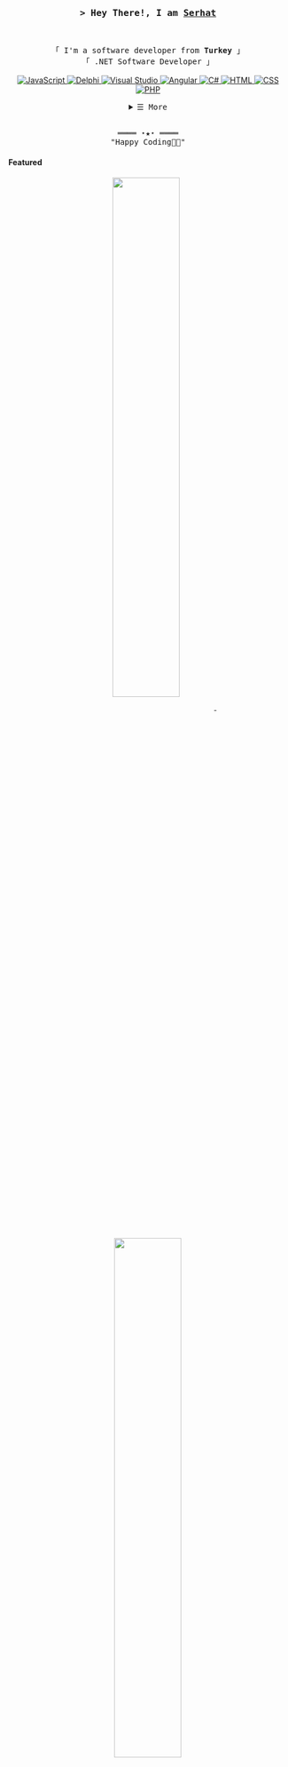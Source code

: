 <!-- https://github.com/saidserhatsu/ -->
<!-- April 15, 2021 -->
<!-- LEAVE A STAR, IF YOU LIKE IT ! -->



<!-- Title -->
<h3 align="center">
        <samp>&gt; Hey There!, I am
                <b><a target="_blank" href="https://shahriarshafin.github.io/">Serhat</a></b>
        </samp>
</h3>
<br>

<p align="center">
        <!-- Intro -->
        <samp>
                「 I'm a software developer from <b>Turkey</b> 」
                <br>
                「 .NET Software Developer</b> 」
                <br>
                <br>
        </samp>
        <!-- Technologies -->
        <!-- JavaScript -->
        <a href="https://github.com/saidserhatsu?tab=repositories" target="_blank"><img alt="JavaScript"
                        src="https://img.shields.io/badge/-JavaScript-F7DF1E?style=flat-square&logo=JavaScript&logoColor=white">
        </a>
        <!-- Delphi -->
        <a href="https://github.com/saidserhatsu?tab=repositories" target="_blank"><img alt="Delphi"
                        src="https://img.shields.io/badge/-Delphi%20-FF0000?style=flat-square&logo=Delphi&logoColor=White">
        </a>
        <!-- Visual Studio -->
        <a href="https://github.com/saidserhatsu?tab=repositories" target="_blank"><img alt="Visual Studio"
                        src="https://img.shields.io/badge/-VisualStudio%20-5C2D91?style=flat-square&logo=Visual%20Studio&logoColor=White">
        </a>
        <!-- Angular -->
        <a href="https://github.com/saidserhatsu?tab=repositories" target="_blank"><img alt="Angular"
                        src="https://img.shields.io/badge/-Angular-FF0000?style=flat-square&logo=ANgular&logoColor=Red">
        </a>
       <!--C#-->
      <a href="https://github.com/saidserhatsu?tab=repositories" target="_blank">
      <img alt="C#" src="https://img.shields.io/badge/-C%23-239120?style=flat-square&logo=c-sharp&logoColor=white&color=68217A">
      </a>
      <!--HTML-->
      <a href="https://github.com/saidserhatsu?tab=repositories" target="_blank">
      <img alt="HTML" src="https://img.shields.io/badge/-HTML-E34F26?style=flat-square&logo=html5&logoColor=white">
      </a>
      <!--CSS-->
      <a href="https://github.com/saidserhatsu?tab=repositories" target="_blank">
      <img alt="CSS" src="https://img.shields.io/badge/-CSS-1572B6?style=flat-square&logo=css3&logoColor=white">
      </a>
      <!--PHP-->
      <a href="https://github.com/saidserhatsu?tab=repositories" target="_blank">
      <img alt="PHP" src="https://img.shields.io/badge/-PHP-777BB4?style=flat-square&logo=php&logoColor=white">
      </a>

  
</p>

<!-- Details Section -->
<details align="center">
    <summary> <samp>&#9776; More</samp></summary>
    <p align="center">
        <br>
        <!-- Activity Widget -->
        <img alt="Serhat  GitHub Stats"
                src="https://github-readme-stats.vercel.app/api?username=saidserhatsu&show_icons=true&theme=radical" />
        <br>
        <!-- Social Links -->
        <p>Find me on</p>
        <!-- Mail -->
        <a href="mailto:connect.said.serhat.su@gmail.com" target="_blank"><img alt="Mail"
                src="https://img.shields.io/badge/-Mail-EA4335?style=flat-square&logo=Gmail&logoColor=white">
        </a>
        <!-- Medium -->
        <a href="https://medium.com/@said.serhat.su" target="_blank">
        <img alt="Medium" src="https://img.shields.io/badge/-Medium-02b875?style=flat-square&logo=medium&logoColor=white">
        </a>
        <!-- Linkedin -->
        <a href="https://www.linkedin.com/in/said-serhat-su-7b5310234/" target="_blank"><img alt="Linkedin"
                src="https://img.shields.io/badge/-Linkedin-0A66C2?style=flat-square&logo=Linkedin&logoColor=white">
        </a>
        <!-- Youtube -->
        <a href="https://github.com/saidserhatsu" target="_blank">
       <img alt="GitHub" src="https://img.shields.io/badge/-GitHub-181717?style=flat-square&logo=github&logoColor=white">
       </a>
    </p>
</details>
<br>

<!-- Footer -->
<samp>
    <p align="center">
        ════ ⋆★⋆ ════
        <br>
        "Happy Coding👨‍💻"
    </p>
</samp>

<!-- Featured Repositories -->
#### Featured

<p align="center">
<a href="https://github.com/saidserhatsu/LibraryMSBackend">
<img width='49%' align="center"src="https://github-readme-stats.vercel.app/api/pin/?username=saidserhatsu&repo=LibraryMSBackend&border_color=02D892&bg_color=0D1117&title_color=C9D1D9&text_color=8B949E&icon_color=02D892" />
</a>
<span>&nbsp;</span>
<a href="https://github.com/saidserhatsu/KimMilyonerOlmakIster">
<img width='49%' align="center"src="https://github-readme-stats.vercel.app/api/pin/?username=saidserhatsu&repo=KimMilyonerOlmakIster&border_color=02D892&bg_color=0D1117&title_color=C9D1D9&text_color=8B949E&icon_color=02D892" />
</a>
</p>

<p align="center">
<a href="https://github.com/saidserhatsu/Sinema-Bilet-Satis-Otomasyonu">
<img width='49%' align="center"src="https://github-readme-stats.vercel.app/api/pin/?username=saidserhatsu&repo=Sinema-Bilet-Satis-Otomasyonu&border_color=02D892&bg_color=0D1117&title_color=C9D1D9&text_color=8B949E&icon_color=02D892" />
</a>
<span>&nbsp;</span>
<a href="https://github.com/saidserhatsu/MerkeziHekimRandevuSistemi">
<img width='49%' align="center"src="https://github-readme-stats.vercel.app/api/pin/?username=saidserhatsu&repo=MerkeziHekimRandevuSistemi&border_color=02D892&bg_color=0D1117&title_color=C9D1D9&text_color=8B949E&icon_color=02D892" />
</a>
</p>
